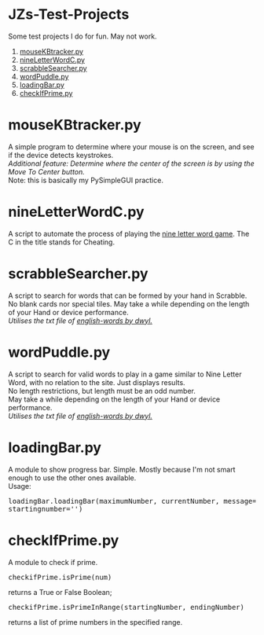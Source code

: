 # JZs-Test-Projects
Some test projects I do for fun. May not work.

<ol>
  <li><a href = '#mousekbtrackerpy'>mouseKBtracker.py</a></li>
  <li><a href = '#nineLetterWordC.py'>nineLetterWordC.py</a></li>
  <li><a href = '#scrabbleSearcher.py'>scrabbleSearcher.py</a></li>
  <li><a href = '#wordPuddle.py'>wordPuddle.py</a></li>
  <li><a href = '#loadingBar.py'>loadingBar.py</a></li>
  <li><a href = '#checkIfPrime.py'>checkIfPrime.py</a></li>
</ol>

# mouseKBtracker.py
A simple program to determine where your mouse is on the screen, and see if the device detects keystrokes.<br>
<i>Additional feature: Determine where the center of the screen is by using the Move To Center button. </i><br>
Note: this is basically my PySimpleGUI practice.

# nineLetterWordC.py
A script to automate the process of playing the <a href='https://nineletterword.tompaton.com/'>nine letter word game</a>. The C in the title stands for Cheating.

# scrabbleSearcher.py
A script to search for words that can be formed by your hand in Scrabble. No blank cards nor special tiles. May take a while depending on the length of your Hand or device performance.<br>
<i>Utilises the txt file of <a href = 'https://github.com/dwyl/english-words/'>english-words by dwyl.</a></i>

# wordPuddle.py
A script to search for valid words to play in a game similar to Nine Letter Word, with no relation to the site. Just displays results.<br>
No length restrictions, but length must be an odd number. <br>
May take a while depending on the length of your Hand or device performance.<br>
<i>Utilises the txt file of <a href = 'https://github.com/dwyl/english-words/'>english-words by dwyl.</a></i>

# loadingBar.py
A module to show progress bar. Simple. Mostly because I'm not smart enough to use the other ones available. <br>
Usage: <pre>loadingBar.loadingBar(maximumNumber, currentNumber, message='', startingnumber='')</pre>

# checkIfPrime.py
A module to check if prime.<br>
<pre>checkifPrime.isPrime(num)</pre> returns a True or False Boolean; <pre>checkifPrime.isPrimeInRange(startingNumber, endingNumber)</pre> returns a list of prime numbers in the specified range.
